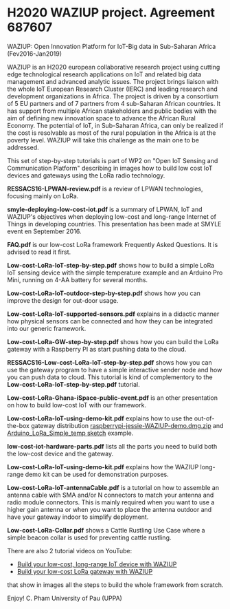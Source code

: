 H2020 WAZIUP project. Agreement 687607
======================================

WAZIUP: Open Innovation Platform for IoT-Big data in Sub-Saharan Africa  (Fev2016-Jan2019)

WAZIUP is an H2020 european collaborative research project using cutting edge technological research applications on IoT and related big data management and advanced analytic issues. The project brings liaison with the whole IoT European Research Cluster (IERC) and leading research and development organizations in Africa. The project is driven by a consortium of 5 EU partners and of 7 partners from 4 sub-Saharan African countries. It has support from multiple African stakeholders and public bodies with the aim of defining new innovation space to advance the African Rural Economy. The potential of IoT, in Sub-Saharan Africa, can only be realized if the cost is resolvable as most of the rural population in the Africa is at the poverty level. WAZIUP will take this challenge as the main one to be addressed.

This set of step-by-step tutorials is part of WP2 on "Open IoT Sensing and Communication Platform" describing in images how to build low cost IoT devices  and gateways using the LoRa radio technology.

**RESSACS16-LPWAN-review.pdf** is a review of LPWAN technologies, focusing mainly on LoRa.

**smyle-deploying-low-cost-iot.pdf** is a summary of LPWAN, IoT and WAZIUP's objectives when deploying low-cost and long-range Internet of Things in developing countries. This presentation has been made at SMYLE event en September 2016. 

**FAQ.pdf** is our low-cost LoRa framework Frequently Asked Questions. It is advised to read it first.

**Low-cost-LoRa-IoT-step-by-step.pdf** shows how to build a simple LoRa IoT sensing device with the simple temperature example and an Arduino Pro Mini, running on 4-AA battery for several months.

**Low-cost-LoRa-IoT-outdoor-step-by-step.pdf** shows how you can improve the design for out-door usage.

**Low-cost-LoRa-IoT-supported-sensors.pdf** explains in a didactic manner how physical sensors can be connected and how they can be integrated into our generic framework.

**Low-cost-LoRa-GW-step-by-step.pdf** shows how you can build the LoRa gateway with a Raspberry PI as start pushing data to the cloud.

**RESSACS16-Low-cost-LoRa-IoT-step-by-step.pdf** shows how you can use the gateway program to have a simple interactive sender node and how you can push data to cloud. This tutorial is kind of complementory to the **Low-cost-LoRa-IoT-step-by-step.pdf** tutorial.

**Low-cost-LoRa-Ghana-iSpace-public-event.pdf** is an other presentation on how to build low-cost IoT with our framework.

**Low-cost-LoRa-IoT-using-demo-kit.pdf** explains how to use the out-of-the-box gateway distribution [raspberrypi-jessie-WAZIUP-demo.dmg.zip](http://cpham.perso.univ-pau.fr/LORA/WAZIUP/raspberrypi-jessie-WAZIUP-demo.dmg.zip) and [Arduino_LoRa_Simple_temp sketch](https://github.com/CongducPham/LowCostLoRaGw/tree/master/Arduino/Arduino_LoRa_Simple_temp) example.

**low-cost-iot-hardware-parts.pdf** lists all the parts you need to build both the low-cost device and the gateway.

**Low-cost-LoRa-IoT-using-demo-kit.pdf** explains how the WAZIUP long-range demo kit can be used for demonstration purposes.

**Low-cost-LoRa-IoT-antennaCable.pdf** is a tutorial on how to assemble an antenna cable with SMA and/or N connectors to match your antenna and radio module connectors. This is mainly required when you want to use a higher gain antenna or when you want to place the antenna outdoor and have your gateway indoor to simplify deployment.

**Low-cost-LoRa-Collar.pdf** shows a Cattle Rustling Use Case where a simple beacon collar is used for preventing cattle rustling.

There are also 2 tutorial videos on YouTube:

- [Build your low-cost, long-range IoT device with WAZIUP](https://www.youtube.com/watch?v=YsKbJeeav_M)
- [Build your low-cost LoRa gateway with WAZIUP](https://www.youtube.com/watch?v=peHkDhiH3lE)

that show in images all the steps to build the whole framework from scratch.

Enjoy!
C. Pham
University of Pau (UPPA)